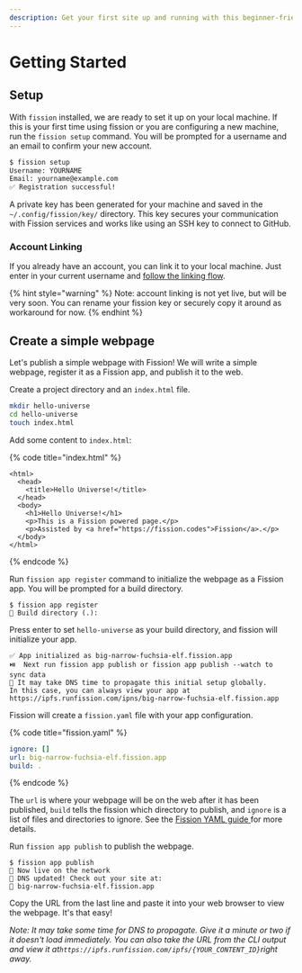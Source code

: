 ```yaml
---
description: Get your first site up and running with this beginner-friendly guide
---
```


# Getting Started

## Setup

With `fission` installed, we are ready to set it up on your local machine. If this is your first time using fission or you are configuring a new machine, run the `fission setup` command. You will be prompted for a username and an email to confirm your new account.

```bash
$ fission setup
Username: YOURNAME
Email: yourname@example.com
✅ Registration successful!
```

A private key has been generated for your machine and saved in the `~/.config/fission/key/` directory. This key secures your communication with Fission services and works like using an SSH key to connect to GitHub.

### Account Linking

If you already have an account, you can link it to your local machine. Just enter in your current username and [follow the linking flow](account-linking.md).

{% hint style="warning" %}
Note: account linking is not yet live, but will be very soon. You can rename your fission key or securely copy it around as workaround for now.
{% endhint %}

## Create a simple webpage

Let's publish a simple webpage with Fission! We will write a simple webpage, register it as a Fission app, and publish it to the web.

Create a project directory and an `index.html` file.

```bash
mkdir hello-universe
cd hello-universe
touch index.html
```

Add some content to `index.html`:

{% code title="index.html" %}
```markup
<html>
  <head>
    <title>Hello Universe!</title>
  </head>
  <body>
    <h1>Hello Universe!</h1>
    <p>This is a Fission powered page.</p>
    <p>Assisted by <a href="https://fission.codes">Fission</a>.</p>
  </body>
</html>
```
{% endcode %}

Run `fission app register` command to initialize the webpage as a Fission app. You will be prompted for a build directory.

```text
$ fission app register
👷 Build directory (.):
```

Press enter to set `hello-universe` as your build directory, and fission will initialize your app.

```text
✅ App initialized as big-narrow-fuchsia-elf.fission.app
⏯️  Next run fission app publish or fission app publish --watch to sync data
💁 It may take DNS time to propagate this initial setup globally. 
In this case, you can always view your app at 
https://ipfs.runfission.com/ipns/big-narrow-fuchsia-elf.fission.app
```

Fission will create a `fission.yaml` file with your app configuration.

{% code title="fission.yaml" %}
```yaml
ignore: []
url: big-narrow-fuchsia-elf.fission.app
build: .
```
{% endcode %}

The `url` is where your webpage will be on the web after it has been published, `build` tells the fission which directory to publish, and `ignore` is a list of files and directories to ignore. See the [Fission YAML guide ](https://guide.fission.codes/hosting/cli/fission-yaml)for more details.

Run `fission app publish` to publish the webpage.

```text
$ fission app publish
🚀 Now live on the network
📝 DNS updated! Check out your site at: 
🔗 big-narrow-fuchsia-elf.fission.app
```

Copy the URL from the last line and paste it into your web browser to view the webpage. It's that easy!

_Note: It may take some time for DNS to propagate. Give it a minute or two if it doesn't load immediately. You can also take the URL from the CLI output and view it at`https://ipfs.runfission.com/ipfs/{YOUR_CONTENT_ID}`right away._

